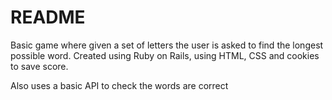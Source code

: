 # README

Basic game where given a set of letters the user is asked to find the longest possible word.
Created using Ruby on Rails, using HTML, CSS and cookies to save score.

Also uses a basic API to check the words are correct
